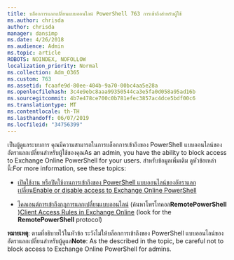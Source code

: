 ```yaml
---
title: บล็อกการแลกเปลี่ยนแบบออนไลน์ PowerShell 763 การเข้าถึงสำหรับผู้ใช้
ms.author: chrisda
author: chrisda
manager: dansimp
ms.date: 4/26/2018
ms.audience: Admin
ms.topic: article
ROBOTS: NOINDEX, NOFOLLOW
localization_priority: Normal
ms.collection: Adm_O365
ms.custom: 763
ms.assetid: fcaafe9d-80ee-404b-9a70-00bc4aa5e28a
ms.openlocfilehash: 3c4e9ebc8aaa99350544ca3e5fa0d058a95ad16b
ms.sourcegitcommit: 4b7e478ce700c0b781efec3857ac4dce5bdf00c6
ms.translationtype: MT
ms.contentlocale: th-TH
ms.lasthandoff: 06/07/2019
ms.locfileid: "34756399"
---
```

<span data-ttu-id="a3dee-102">เป็นผู้ดูแลระบบการ คุณมีความสามารถในการบล็อกการเข้าถึงของ PowerShell แบบออนไลน์ของอัตราแลกเปลี่ยนสำหรับผู้ใช้ของคุณ</span><span class="sxs-lookup"><span data-stu-id="a3dee-102">As an admin, you have the ability to block access to Exchange Online PowerShell for your users.</span></span> <span data-ttu-id="a3dee-103">สำหรับข้อมูลเพิ่มเติม ดูหัวข้อเหล่านี้:</span><span class="sxs-lookup"><span data-stu-id="a3dee-103">For more information, see these topics:</span></span>

- [<span data-ttu-id="a3dee-104">เปิดใช้งาน หรือปิดใช้งานการเข้าถึงของ PowerShell แบบออนไลน์ของอัตราแลกเปลี่ยน</span><span class="sxs-lookup"><span data-stu-id="a3dee-104">Enable or disable access to Exchange Online PowerShell</span></span>](https://docs.microsoft.com/powershell/exchange/exchange-online/disable-access-to-exchange-online-powershell)

- <span data-ttu-id="a3dee-105">[ไคลเอนต์การเข้าถึงกฎการแลกเปลี่ยนแบบออนไลน์](https://technet.microsoft.com/library/mt842508.aspx) (ค้นหาโพรโทคอล**RemotePowerShell** )</span><span class="sxs-lookup"><span data-stu-id="a3dee-105">[Client Access Rules in Exchange Online](https://technet.microsoft.com/library/mt842508.aspx) (look for the **RemotePowerShell** protocol)</span></span> 

<span data-ttu-id="a3dee-106">**หมายเหตุ**: ตามที่อธิบายไว้ในหัวข้อ ระวังไม่ให้บล็อกการเข้าถึงของ PowerShell แบบออนไลน์ของอัตราแลกเปลี่ยนสำหรับผู้ดูแล</span><span class="sxs-lookup"><span data-stu-id="a3dee-106">**Note**: As the described in the topic, be careful not to block access to Exchange Online PowerShell for admins.</span></span>
